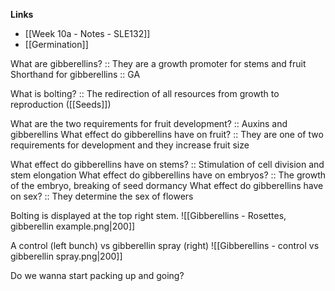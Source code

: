 **Links**
- [[Week 10a - Notes - SLE132]]
- [[Germination]]

What are gibberellins? :: They are a growth promoter for stems and fruit
Shorthand for gibberellins :: GA

What is bolting? :: The redirection of all resources from growth to reproduction ([[Seeds]])

What are the two requirements for fruit development? :: Auxins and gibberellins
What effect do gibberellins have on fruit? :: They are one of two requirements for development and they increase fruit size

What effect do gibberellins have on stems? :: Stimulation of cell division and stem elongation
What effect do gibberellins have on embryos? :: The growth of the embryo, breaking of seed dormancy
What effect do gibberellins have on sex? :: They determine the sex of flowers


Bolting is displayed at the top right stem.
![[Gibberellins - Rosettes, gibberellin example.png|200]]

A control (left bunch) vs gibberellin spray (right)
![[Gibberellins - control vs gibberellin spray.png|200]]


Do we wanna start packing up and going?